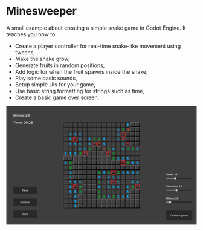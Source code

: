 # Minesweeper
 A small example about creating a simple snake game in Godot Engine.
 It teaches you how to:
 - Create a player controller for real-time snake-like movement using tweens,
 - Make the snake grow,
 - Generate fruits in random positions, 
 - Add logic for when the fruit spawns inside the snake,
 - Play some basic sounds,
 - Setup simple UIs for your game,
 - Use basic string formatting for strings such as time,
 - Create a basic game over screen.

 ![Minesweeper in Godot Engine](/.media/example_screenshot.png)